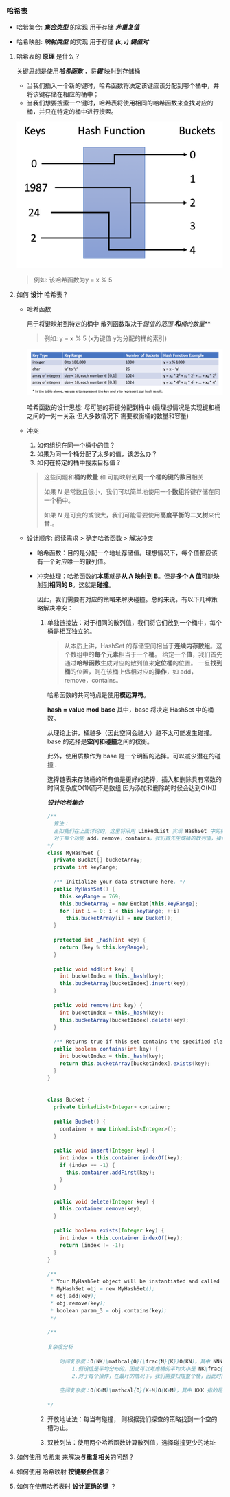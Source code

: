 ### 哈希表

- 哈希集合: ***集合类型*** 的实现 用于存储 ***非重复值***

- 哈希映射: ***映射类型*** 的实现 用于存储 ***(k,v) 键值对***

1. 哈希表的 **原理** 是什么？

   关键思想是使用***哈希函数*** ，将***键*** 映射到存储桶

   - 当我们插入一个新的键时，哈希函数将决定该键应该分配到哪个桶中，并将该键存储在相应的桶中；
   - 当我们想要搜索一个键时，哈希表将使用相同的哈希函数来查找对应的桶，并只在特定的桶中进行搜索。

   ![img](哈系表.assets/screen-shot-2018-02-19-at-183537.png)

   > 例如: 该哈希函数为y = x % 5

2. 如何 **设计** 哈希表？

   - 哈希函数

     用于将键映射到特定的桶中 散列函数取决于***键值的范围* **和***桶的数量***

     > 例如: y = x % 5 (x为键值 y为分配的桶的索引)

     ![img](哈系表.assets/screen-shot-2018-05-04-at-145454.png)

     哈希函数的设计思想: 尽可能的将键分配到桶中 (最理想情况是实现键和桶之间的一对一关系 但大多数情况下 需要权衡桶的数量和容量) 

   - 冲突

     1. 如何组织在同一个桶中的值？
     2. 如果为同一个桶分配了太多的值，该怎么办？
     3. 如何在特定的桶中搜索目标值？

     > 这些问题和**桶的数量** 和 可能映射到**同一个桶的键的数目**相关
     >
     > 如果 *N* 是常数且很小，我们可以简单地使用一个**数组**将键存储在同一个桶中。
     >
     > 如果 *N* 是可变的或很大，我们可能需要使用**高度平衡的二叉树**来代替.。

   - 设计顺序: 阅读需求 > 确定哈希函数 > 解决冲突

     - 哈希函数：目的是分配一个地址存储值。理想情况下，每个值都应该有一个对应唯一的散列值。

     - 冲突处理：哈希函数的**本质**就是**从 A 映射到 B**。但是**多个 A 值**可能映射到**相同的 B**。这就是**碰撞**。

       因此，我们需要有对应的策略来解决碰撞。总的来说，有以下几种策略解决冲突：

       1. 单独链接法：对于相同的散列值，我们将它们放到一个桶中，每个桶是相互独立的。

          > 从本质上讲，HashSet 的存储空间相当于**连续内存数组**。这个数组中的**每个元素**相当于一个**桶**。
          > 给定一个**值**，我们首先通过**哈希函数**生成对应的散列值来**定位桶**的位置。
          > 一旦**找到桶**的位置，则在该桶上做相对应的**操作**，如 add，remove，contains。

          哈希函数的共同特点是使用**模运算符**。

          **hash = value mod  base**   其中，base 将决定 HashSet 中的桶数。

          从理论上讲，桶越多（因此空间会越大）越不太可能发生碰撞。base 的选择是**空间和碰撞**之间的权衡。

          此外，使用质数作为 base 是一个明智的选择。可以减少潜在的碰撞 .

          选择链表来存储桶的所有值是更好的选择，插入和删除具有常数的时间复杂度O(1)(而不是数组 因为添加和删除的时候会达到O(N))

          ***设计哈希集合***

          ```java
          /**
          	算法：
          	正如我们在上面讨论的，这里将采用 LinkedList 实现 HashSet 中的桶。
          	对于每个功能 add，remove，contains，我们首先生成桶的散列值，操作相对应的桶。
          */
          class MyHashSet {
            private Bucket[] bucketArray;
            private int keyRange;
          
            /** Initialize your data structure here. */
            public MyHashSet() {
              this.keyRange = 769;
              this.bucketArray = new Bucket[this.keyRange];
              for (int i = 0; i < this.keyRange; ++i)
                this.bucketArray[i] = new Bucket();
            }
          
            protected int _hash(int key) {
              return (key % this.keyRange);
            }
          
            public void add(int key) {
              int bucketIndex = this._hash(key);
              this.bucketArray[bucketIndex].insert(key);
            }
          
            public void remove(int key) {
              int bucketIndex = this._hash(key);
              this.bucketArray[bucketIndex].delete(key);
            }
          
            /** Returns true if this set contains the specified element */
            public boolean contains(int key) {
              int bucketIndex = this._hash(key);
              return this.bucketArray[bucketIndex].exists(key);
            }
          }
          
          
          class Bucket {
            private LinkedList<Integer> container;
          
            public Bucket() {
              container = new LinkedList<Integer>();
            }
          
            public void insert(Integer key) {
              int index = this.container.indexOf(key);
              if (index == -1) {
                this.container.addFirst(key);
              }
            }
          
            public void delete(Integer key) {
              this.container.remove(key);
            }
          
            public boolean exists(Integer key) {
              int index = this.container.indexOf(key);
              return (index != -1);
            }
          }
          
          /**
           * Your MyHashSet object will be instantiated and called as such:
           * MyHashSet obj = new MyHashSet();
           * obj.add(key);
           * obj.remove(key);
           * boolean param_3 = obj.contains(key);
           */
          
          /**
          
          复杂度分析
          
              时间复杂度：O(NK)\mathcal{O}(\frac{N}{K})O(KN​)。其中 NNN 指的是所有可能值数量，KKK 指的是预定义的桶数，也就是 769。
                  1.假设值是平均分布的，因此可以考虑桶的平均大小是 NK\frac{N}{K}KN​。
                  2.对于每个操作，在最坏的情况下，我们需要扫描整个桶，因此时间复杂度是O(NK)\mathcal{O}(\frac{N}{K})O(KN​)。
                  
              空间复杂度：O(K+M)\mathcal{O}(K+M)O(K+M)，其中 KKK 指的是预定义的桶数，MMM 指的是已经插入到 HashSet 中值的数量。
          
          */
          ```

       2. 开放地址法：每当有碰撞， 则根据我们探查的策略找到一个空的槽为止。

       3. 双散列法：使用两个哈希函数计算散列值，选择碰撞更少的地址

     

3. 如何使用 哈希集 来解决**与重复相关**的问题？

4. 如何使用 哈希映射 **按键聚合信息**？

5. 如何在使用哈希表时 **设计正确的键** ？









































































